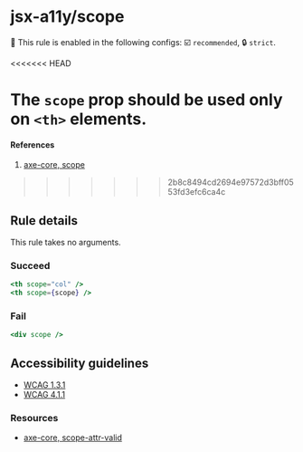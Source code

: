 # jsx-a11y/scope

💼 This rule is enabled in the following configs: ☑️ `recommended`, 🔒 `strict`.

<<<<<<< HEAD
<!-- end auto-generated rule header -->

The `scope` prop should be used only on `<th>` elements.
=======
#### References
1. [axe-core, scope](https://dequeuniversity.com/rules/axe/1.1/scope)
>>>>>>> 2b8c8494cd2694e97572d3bff0553fd3efc6ca4c

## Rule details

This rule takes no arguments.

### Succeed
```jsx
<th scope="col" />
<th scope={scope} />
```

### Fail

```jsx
<div scope />
```

## Accessibility guidelines
- [WCAG 1.3.1](https://www.w3.org/WAI/WCAG21/Understanding/info-and-relationships)
- [WCAG 4.1.1](https://www.w3.org/WAI/WCAG21/Understanding/parsing)

### Resources
- [axe-core, scope-attr-valid](https://dequeuniversity.com/rules/axe/3.5/scope-attr-valid)
